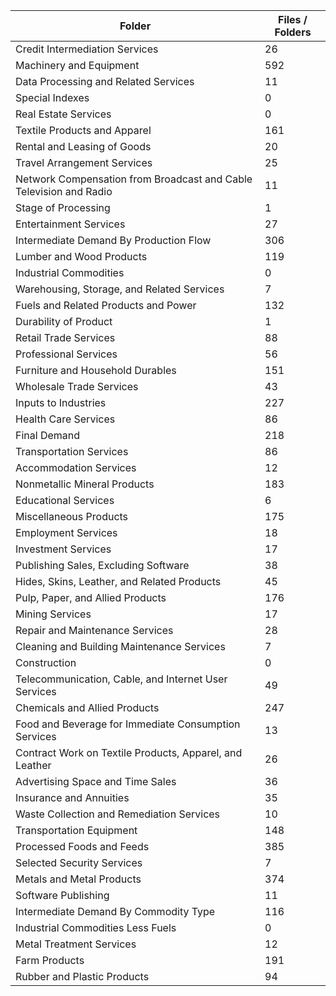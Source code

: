 | Folder                                                             |   Files / Folders |
|--------------------------------------------------------------------|-------------------|
| Credit Intermediation Services                                     |                26 |
| Machinery and Equipment                                            |               592 |
| Data Processing and Related Services                               |                11 |
| Special Indexes                                                    |                 0 |
| Real Estate Services                                               |                 0 |
| Textile Products and Apparel                                       |               161 |
| Rental and Leasing of Goods                                        |                20 |
| Travel Arrangement Services                                        |                25 |
| Network Compensation from Broadcast and Cable Television and Radio |                11 |
| Stage of Processing                                                |                 1 |
| Entertainment Services                                             |                27 |
| Intermediate Demand By Production Flow                             |               306 |
| Lumber and Wood Products                                           |               119 |
| Industrial Commodities                                             |                 0 |
| Warehousing, Storage, and Related Services                         |                 7 |
| Fuels and Related Products and Power                               |               132 |
| Durability of Product                                              |                 1 |
| Retail Trade Services                                              |                88 |
| Professional Services                                              |                56 |
| Furniture and Household Durables                                   |               151 |
| Wholesale Trade Services                                           |                43 |
| Inputs to Industries                                               |               227 |
| Health Care Services                                               |                86 |
| Final Demand                                                       |               218 |
| Transportation Services                                            |                86 |
| Accommodation Services                                             |                12 |
| Nonmetallic Mineral Products                                       |               183 |
| Educational Services                                               |                 6 |
| Miscellaneous Products                                             |               175 |
| Employment Services                                                |                18 |
| Investment Services                                                |                17 |
| Publishing Sales, Excluding Software                               |                38 |
| Hides, Skins, Leather, and Related Products                        |                45 |
| Pulp, Paper, and Allied Products                                   |               176 |
| Mining Services                                                    |                17 |
| Repair and Maintenance Services                                    |                28 |
| Cleaning and Building Maintenance Services                         |                 7 |
| Construction                                                       |                 0 |
| Telecommunication, Cable, and Internet User Services               |                49 |
| Chemicals and Allied Products                                      |               247 |
| Food and Beverage for Immediate Consumption Services               |                13 |
| Contract Work on Textile Products, Apparel, and Leather            |                26 |
| Advertising Space and Time Sales                                   |                36 |
| Insurance and Annuities                                            |                35 |
| Waste Collection and Remediation Services                          |                10 |
| Transportation Equipment                                           |               148 |
| Processed Foods and Feeds                                          |               385 |
| Selected Security Services                                         |                 7 |
| Metals and Metal Products                                          |               374 |
| Software Publishing                                                |                11 |
| Intermediate Demand By Commodity Type                              |               116 |
| Industrial Commodities Less Fuels                                  |                 0 |
| Metal Treatment Services                                           |                12 |
| Farm Products                                                      |               191 |
| Rubber and Plastic Products                                        |                94 |